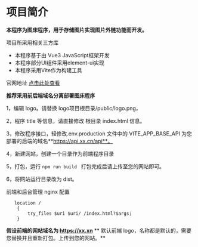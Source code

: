 # 项目简介

**本程序为图床程序，用于存储图片实现图片外链功能而开发。**

项目所采用相关三方库

* 本程序基于由 Vue3 JavaScript框架开发
* 本程序部分UI组件采用element-ui实现
* 本程序采用Vite作为构建工具

官网地址 [点击此处查看](https://mcecy.com)

**推荐采用前后端域名分离部署图床程序**

1，编辑 logo。请替换 logo项目根目录/public/logo.png，

2，程序 title 等信息，请直接修改 根目录 index.html 信息。

3，修改程序接口，轻修改.env.production 文件中的 VITE_APP_BASE_API 为您部署的后端的域名**https://api.xx.cn/api**。

4，新建网站，创建一个目录作为前端程序目录

5，打包，运行    `npm run build ` 打包完成后请上传至您的网站即可。

6，将网站运行目录改为 dist。

前端和后台管理 nginx 配置
```
   location /
    {
        try_files $uri $uri/ /index.html?$args;
    }
```
**假设前端的网站域名为 https://xx.xn**
** 默认前端 logo，名称都是默认的，需要您替换并且重新打包。上传到您的网站。**
